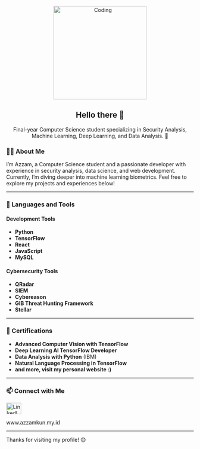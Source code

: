 <p align="center">
  <img alt="Coding" width="250" src="https://media.tenor.com/a2ckSILufD4AAAAC/attack-on-titan-aot.gif">
</p>

<h2 align="center">Hello there 👋</h2>
<p align="center">Final-year Computer Science student specializing in Security Analysis, Machine Learning, Deep Learning, and Data Analysis. 🚀</p>

### 👨‍💻 About Me
I’m Azzam, a Computer Science student and a passionate developer with experience in security analysis, data science, and web development. Currently, I’m diving deeper into machine learning biometrics. Feel free to explore my projects and experiences below!

---

### 🔨 Languages and Tools
#### Development Tools
- **Python**
- **TensorFlow**
- **React**
- **JavaScript**
- **MySQL**

#### Cybersecurity Tools
- **QRadar**
- **SIEM**
- **Cybereason**
- **GIB Threat Hunting Framework**
- **Stellar**

---

### 📜 Certifications
- **Advanced Computer Vision with TensorFlow**
- **Deep Learning AI TensorFlow Developer**
- **Data Analysis with Python** (IBM)
- **Natural Language Processing in TensorFlow**
- **and more, visit my personal website :)**

---

### 📫 Connect with Me
<p align="left">
  <a href="https://linkedin.com/in/muh-azzam/" target="blank"><img align="center" src="https://raw.githubusercontent.com/rahuldkjain/github-profile-readme-generator/master/src/images/icons/Social/linked-in-alt.svg" alt="LinkedIn" height="30" width="40" /></a>
</p>
<p>
  www.azzamkun.my.id
</p>

---

Thanks for visiting my profile! 😊
